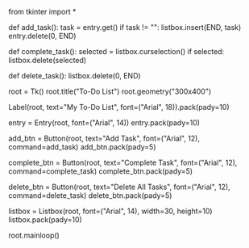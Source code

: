 from tkinter import *

def add_task():
    task = entry.get()
    if task != "":
        listbox.insert(END, task)
        entry.delete(0, END)

def complete_task():
    selected = listbox.curselection()
    if selected:
        listbox.delete(selected)

def delete_task():
    listbox.delete(0, END)

root = Tk()
root.title("To-Do List")
root.geometry("300x400")

Label(root, text="My To-Do List", font=("Arial", 18)).pack(pady=10)

entry = Entry(root, font=("Arial", 14))
entry.pack(pady=10)

add_btn = Button(root, text="Add Task", font=("Arial", 12), command=add_task)
add_btn.pack(pady=5)

complete_btn = Button(root, text="Complete Task", font=("Arial", 12), command=complete_task)
complete_btn.pack(pady=5)

delete_btn = Button(root, text="Delete All Tasks", font=("Arial", 12), command=delete_task)
delete_btn.pack(pady=5)

listbox = Listbox(root, font=("Arial", 14), width=30, height=10)
listbox.pack(pady=10)

root.mainloop()
